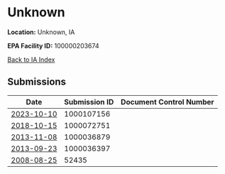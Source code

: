 # Unknown

**Location:** Unknown, IA

**EPA Facility ID:** 100000203674

[Back to IA Index](../../index.md)

## Submissions

| Date | Submission ID | Document Control Number |
|------|--------------|-------------------------|
| [2023-10-10](submissions/1000107156.md) | 1000107156 |  |
| [2018-10-15](submissions/1000072751.md) | 1000072751 |  |
| [2013-11-08](submissions/1000036879.md) | 1000036879 |  |
| [2013-09-23](submissions/1000036397.md) | 1000036397 |  |
| [2008-08-25](submissions/52435.md) | 52435 |  |
